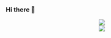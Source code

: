 ### Hi there 👋
<center>
  <img src="https://github-readme-stats.vercel.app/api?username=aviortheking&count_private=true&show_icons=true" />
</center>
<center>
  <img src="https://codestats-readme.vercel.app/api/top-langs/?username=aviortheking&language_count=10&layout=compact" />  
</center>

<!--
**Aviortheking/Aviortheking** is a ✨ _special_ ✨ repository because its `README.md` (this file) appears on your GitHub profile.

Here are some ideas to get you started:

- 🔭 I’m currently working on ...
- 🌱 I’m currently learning ...
- 👯 I’m looking to collaborate on ...
- 🤔 I’m looking for help with ...
- 💬 Ask me about ...
- 📫 How to reach me: ...
- 😄 Pronouns: ...
- ⚡ Fun fact: ...
-->
